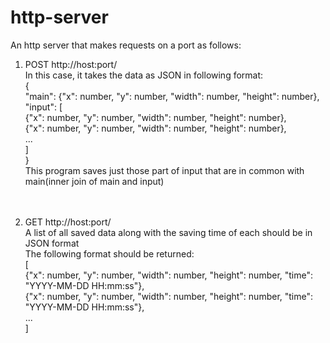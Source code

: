 # http-server

An http server that makes requests on a port as follows:
1. POST http://host:port/  <br />
In this case, it takes the data as JSON in following format: <br />
{ <br />
  "main": {"x": number, "y": number, "width": number, "height": number}, <br />
  "input": [ <br />
  {"x": number, "y": number, "width": number, "height": number}, <br />
  {"x": number, "y": number, "width": number, "height": number}, <br />
  ... <br />
  ] <br />
} <br />
This program saves just those part of input that are in common with main(inner join of main and input) <br /> <br /> <br />

3. GET http://host:port/ <br />
A list of all saved data along with the saving time of each should be in JSON format <br />
The following format should be returned: <br />
[ <br />
  {"x": number, "y": number, "width": number, "height": number, "time":
"YYYY-MM-DD HH:mm:ss"}, <br />
  {"x": number, "y": number, "width": number, "height": number, "time":
"YYYY-MM-DD HH:mm:ss"}, <br />
  ... <br />
] <br />
